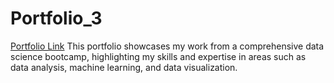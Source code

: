 # Portfolio_3
[Portfolio Link]([https://laurlen2112.github.io/Portfolio_3/](https://laurlen2112.github.io/Portfolio/))
This portfolio showcases my work from a comprehensive data science bootcamp, highlighting my skills and expertise in areas such as data analysis, machine learning, and data visualization.
